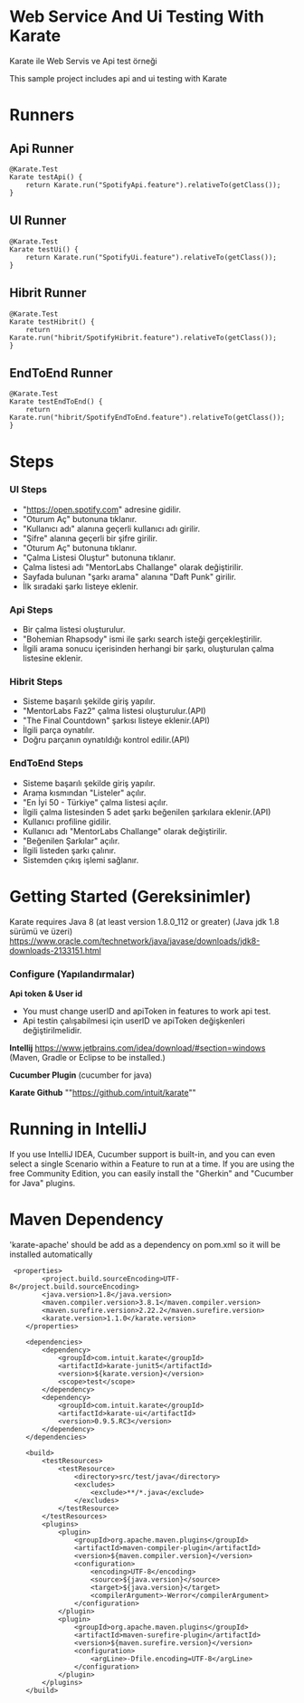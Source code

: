# Web Service And Ui Testing With Karate
Karate ile Web Servis ve Api test örneği

This sample project includes api and ui testing with Karate
# Runners
## Api Runner
    @Karate.Test
    Karate testApi() {
        return Karate.run("SpotifyApi.feature").relativeTo(getClass());
    }
## UI Runner
    @Karate.Test
    Karate testUi() {
        return Karate.run("SpotifyUi.feature").relativeTo(getClass());
    }
## Hibrit Runner
    @Karate.Test
    Karate testHibrit() {
        return Karate.run("hibrit/SpotifyHibrit.feature").relativeTo(getClass());
    }
## EndToEnd Runner
    @Karate.Test
    Karate testEndToEnd() {
        return Karate.run("hibrit/SpotifyEndToEnd.feature").relativeTo(getClass());
    }

# Steps
### UI Steps
 * "https://open.spotify.com" adresine gidilir.
 * "Oturum Aç" butonuna tıklanır.
 * "Kullanıcı adı" alanına geçerli kullanıcı adı girilir.
 * "Şifre" alanına geçerli bir şifre girilir.
 * "Oturum Aç" butonuna tıklanır.
 * "Çalma Listesi Oluştur" butonuna tıklanır.
 * Çalma listesi adı "MentorLabs Challange" olarak değiştirilir.
 * Sayfada bulunan "şarkı arama" alanına "Daft Punk" girilir.
 * İlk sıradaki şarkı listeye eklenir.

### Api Steps
* Bir çalma listesi oluşturulur.
* "Bohemian Rhapsody" ismi ile şarkı search isteği gerçekleştirilir.
* İlgili arama sonucu içerisinden herhangi bir şarkı, oluşturulan çalma listesine eklenir.

### Hibrit Steps
* Sisteme başarılı şekilde giriş yapılır.
* "MentorLabs Faz2" çalma listesi oluşturulur.(API)
* "The Final Countdown" şarkısı listeye eklenir.(API)
* İlgili parça oynatılır.
* Doğru parçanın oynatıldığı kontrol edilir.(API)

### EndToEnd Steps
* Sisteme başarılı şekilde giriş yapılır.
* Arama kısmından "Listeler" açılır.
* "En İyi 50 - Türkiye" çalma listesi açılır.
* İlgili çalma listesinden 5 adet şarkı beğenilen şarkılara eklenir.(API)
* Kullanıcı profiline gidilir.
* Kullanıcı adı "MentorLabs Challange" olarak değiştirilir.
* "Beğenilen Şarkılar" açılır.
* İlgili listeden şarkı çalınır.
* Sistemden çıkış işlemi sağlanır. 


# Getting Started (Gereksinimler) 
Karate requires Java 8 (at least version 1.8.0_112 or greater) (Java jdk 1.8 sürümü ve üzeri)
https://www.oracle.com/technetwork/java/javase/downloads/jdk8-downloads-2133151.html

### Configure (Yapılandırmalar)
**Api token & User id**
* You must change userID and apiToken in features to work api test.
* Api testin çalışabilmesi için userID ve apiToken değişkenleri değiştirilmelidir.

**Intellij**
https://www.jetbrains.com/idea/download/#section=windows (Maven, Gradle or Eclipse to be installed.)

**Cucumber Plugin**
(cucumber for java)

**Karate Github**
""https://github.com/intuit/karate""


# Running in IntelliJ
If you use IntelliJ IDEA, Cucumber support is built-in, and you can even select a single Scenario within a Feature to run at a time.
If you are using the free Community Edition, you can easily install the "Gherkin" and "Cucumber for Java" plugins.

# Maven Dependency
'karate-apache' should be add as a dependency on pom.xml so it will be installed automatically
```
 <properties>
        <project.build.sourceEncoding>UTF-8</project.build.sourceEncoding>
        <java.version>1.8</java.version>
        <maven.compiler.version>3.8.1</maven.compiler.version>
        <maven.surefire.version>2.22.2</maven.surefire.version>
        <karate.version>1.1.0</karate.version>
    </properties>

    <dependencies>
        <dependency>
            <groupId>com.intuit.karate</groupId>
            <artifactId>karate-junit5</artifactId>
            <version>${karate.version}</version>
            <scope>test</scope>
        </dependency>
        <dependency>
            <groupId>com.intuit.karate</groupId>
            <artifactId>karate-ui</artifactId>
            <version>0.9.5.RC3</version>
        </dependency>
    </dependencies>

    <build>
        <testResources>
            <testResource>
                <directory>src/test/java</directory>
                <excludes>
                    <exclude>**/*.java</exclude>
                </excludes>
            </testResource>
        </testResources>
        <plugins>
            <plugin>
                <groupId>org.apache.maven.plugins</groupId>
                <artifactId>maven-compiler-plugin</artifactId>
                <version>${maven.compiler.version}</version>
                <configuration>
                    <encoding>UTF-8</encoding>
                    <source>${java.version}</source>
                    <target>${java.version}</target>
                    <compilerArgument>-Werror</compilerArgument>
                </configuration>
            </plugin>
            <plugin>
                <groupId>org.apache.maven.plugins</groupId>
                <artifactId>maven-surefire-plugin</artifactId>
                <version>${maven.surefire.version}</version>
                <configuration>
                    <argLine>-Dfile.encoding=UTF-8</argLine>
                </configuration>
            </plugin>
        </plugins>
    </build>

```


